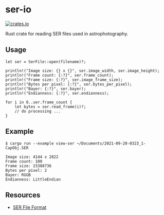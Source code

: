 # ser-io

[![crates.io](https://img.shields.io/crates/v/riff-io.svg)](https://crates.io/crates/riff-io)

Rust crate for reading SER files used in astrophotography.

## Usage

```rust,no_run
let ser = SerFile::open(filename)?;

println!("Image size: {} x {}", ser.image_width, ser.image_height);
println!("Frame count: {:?}", ser.frame_count);
println!("Frame size: {:?}", ser.image_frame_size);
println!("Bytes per pixel: {:?}", ser.bytes_per_pixel);
println!("Bayer: {:?}", ser.bayer);
println!("Endianness: {:?}", ser.endianness);

for i in 0..ser.frame_count {
    let bytes = ser.read_frame(i)?;
    // do processing ...
}
```

## Example

```text,no_run
$ cargo run --example view-ser ~/Documents/2021-09-20-0323_1-CapObj.SER
 
Image size: 4144 x 2822
Frame count: 100
Frame size: 23388736
Bytes per pixel: 2
Bayer: RGGB
Endianness: LittleEndian
```

## Resources

- [SER File Format](http://www.grischa-hahn.homepage.t-online.de/astro/ser/)